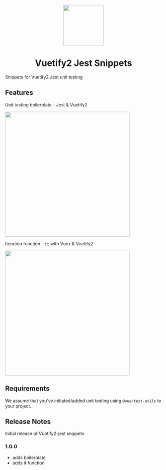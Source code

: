<p align="center">
  <img height="130px"
  src="https://cdn.vuetifyjs.com/images/logos/vuetify-logo-dark.png">
</p>
<h1 align="center">Vuetify2 Jest Snippets</h1>

Snippets for Vuetify2 Jest unit testing

## Features

Unit testing boilerplate - Jest & Vuetify2

<p align="left">
  <img height="400px"
  src="https://github.com/pradsdev/vuetify2-jest-snippets/tree/master/img/boilerplate.gif">
</p>

Iteration function - `it` with Vuex & Vuetify2

<p align="left">
  <img height="400px"
  src="https://github.com/pradsdev/vuetify2-jest-snippets/tree/master/img/it.gif">
</p>

## Requirements

We assume that you've initiated/added unit testing using `@vue/test-utils` to your project.

## Release Notes

Initial release of Vuetify2-jest snippets 

### 1.0.0

- adds boilerplate
- adds it function
